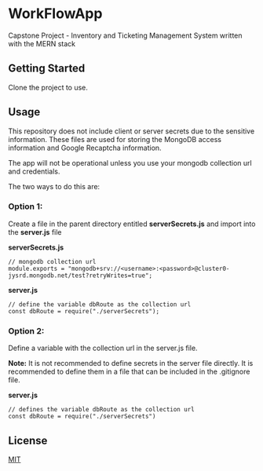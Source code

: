 # WorkFlowApp
Capstone Project - Inventory and Ticketing Management System written with the MERN stack

## Getting Started
Clone the project to use.

## Usage
This repository does not include client or server secrets due to the sensitive information. These files are used for storing the MongoDB access information and Google Recaptcha information. 

The app will not be operational unless you use your mongodb collection url and credentials. 

The two ways to do this are:

### Option 1:

Create a file in the parent directory entitled __serverSecrets.js__ and import into the __server.js__ file

__serverSecrets.js__
```
// mongodb collection url
module.exports = "mongodb+srv://<username>:<password>@cluster0-jysrd.mongodb.net/test?retryWrites=true";
```
__server.js__
```
// define the variable dbRoute as the collection url
const dbRoute = require("./serverSecrets");
```

### Option 2:
Define a variable with the collection url in the server.js file.

__Note:__ It is not recommended to define secrets in the server file directly. It is recommended to define them in a file that can be included in the .gitignore file.

__server.js__
```
// defines the variable dbRoute as the collection url
const dbRoute = require("./serverSecrets")
```

## License
[MIT](https://choosealicense.com/licenses/mit/)